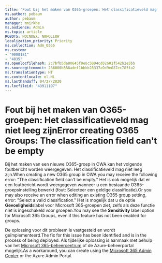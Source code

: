 ```yaml
---
title: 'Fout bij het maken van O365-groepen: Het classificatieveld mag niet leeg zijn'
ms.author: pebaum
author: pebaum
manager: mnirkhe
ms.audience: Admin
ms.topic: article
ROBOTS: NOINDEX, NOFOLLOW
localization_priority: Priority
ms.collection: Adm_O365
ms.custom:
- "9000181"
- "4835"
ms.openlocfilehash: 2c7bfb5da80645f0e8c5004cd02601f542b2e5bb
ms.sourcegitcommit: 286000b588adef1bbbb28337a9d9e087ec783fa2
ms.translationtype: HT
ms.contentlocale: nl-NL
ms.lasthandoff: 04/27/2020
ms.locfileid: "43911107"
---
```

# <a name="error-creating-o365-groups-the-classification-field-cant-be-empty"></a><span data-ttu-id="3778b-102">Fout bij het maken van O365-groepen: Het classificatieveld mag niet leeg zijn</span><span class="sxs-lookup"><span data-stu-id="3778b-102">Error creating O365 Groups: The classification field can't be empty</span></span>

<span data-ttu-id="3778b-103">Bij het maken van een nieuwe O365-groep in OWA kan het volgende foutbericht worden weergegeven: Het classificatieveld mag niet leeg zijn.</span><span class="sxs-lookup"><span data-stu-id="3778b-103">When creating a new O365 group in OWA you may receive the following error: "The classification field can't be empty."</span></span>  <span data-ttu-id="3778b-104">Het is ook mogelijk dat er een foutbericht wordt weergegeven wanneer u een bestaande O365-groepsinstelling bewerkt (fout: Selecteer een geldige classificatie).</span><span class="sxs-lookup"><span data-stu-id="3778b-104">Or you may also receive an error when editing an existing O365 group setting, error: "Select a valid classification."</span></span>   <span data-ttu-id="3778b-105">Het is mogelijk dat u de optie **Gevoeligheid**slabel voor Microsoft 365-groepen ziet, zelfs als deze functie niet is ingeschakeld voor groepen.</span><span class="sxs-lookup"><span data-stu-id="3778b-105">You may see the **Sensitivity** label option for Microsoft 365 Groups, even if this feature has not been enabled for groups.</span></span>

<span data-ttu-id="3778b-106">De oplossing voor dit probleem is vastgesteld en wordt geïmplementeerd.</span><span class="sxs-lookup"><span data-stu-id="3778b-106">The fix for this issue has been identified and is in the process of being deployed.</span></span>  <span data-ttu-id="3778b-107">Als tijdelijke oplossing is aanmaak met behulp van het [Microsoft 365-beheercentrum](https://docs.microsoft.com/microsoft-365/admin/create-groups/create-groups?view=o365-worldwide) of de Azure-beheerportal mogelijk.</span><span class="sxs-lookup"><span data-stu-id="3778b-107">As a workaround, you can create using the [Microsoft 365 Admin Center](https://docs.microsoft.com/microsoft-365/admin/create-groups/create-groups?view=o365-worldwide) or the Azure Admin Portal.</span></span>
